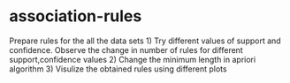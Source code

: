 # association-rules
Prepare rules for the all the data sets  1) Try different values of support and confidence. Observe the change in number of rules for different support,confidence values 2) Change the minimum length in apriori algorithm 3) Visulize the obtained rules using different plots 
